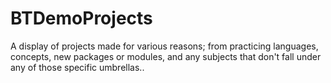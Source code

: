 # BTDemoProjects
A display of projects made for various reasons; from practicing languages, concepts, new packages or modules, and any subjects that don't fall under any of those specific umbrellas..
